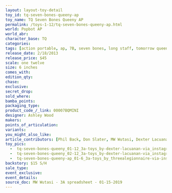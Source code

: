 ```yaml
---
layout: layout-toy-detail 
toy_id: tq-seven-bones-queeny-ap
toy_name: TQ Seven Bones Queeny AP
permalink: /toys-1-12/tq-seven-bones-queeny-ap.html
world: Popbot AP
world_abr: 
character_base: TQ
categories: 
tags: [action portable, ap, 7B, seven bones, long staff, tomorrow queen] 
release_date: 2/18/2013
release_price: $45 
scale: one twelve
size: 6 inches
comes_with: 
edition_qty: 
chase: 
exclusive: 
secret_drop: 
sold_where: 
bamba_points: 
packaging_type: 
product_code_/_link: 00007BQMINI
designer: Ashley Wood
makers: 
points_of_articulation: 
variants: 
you_might_also_like: 
article_contributors: [Phil Back, Don Slater, MW Wutasi, Dexter Lacuanan, threealegionnaire]
toy_pics: 
  -  tq-seven-bones-queeny_01-12_3a-toys_by-dexter-lacuanan-via_instagram.jpg
  -  tq-seven-bones-queeny_02-12_3a-toys_by-dexter-lacuanan-via_instagram.jpg
  -  tq-seven-bones-queeny-ap_01-6_3a-toys_by_threealegionnaire-via-instagram.jpg
backstory: $15 S/H
sale_type: 
event_exclusive: 
event_details: 
source_doc: MW Wutasi - 3A spreadsheet - 01-15-2019
---
```

